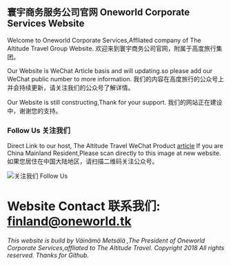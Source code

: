 ## 寰宇商务服务公司官网 Oneworld Corporate Services Website

Welcome to Oneworld Corporate Services,Affliated company of The Altitude Travel Group Website.
欢迎来到寰宇商务公司官网，附属于高度旅行集团。

Our Website is WeChat Article basis and will updating.so please add our WeChat public number to more information.
我们的内容在高度旅行的公众号上并会持续更新，请关注我们的公众号了解详情。

Our Website is still constructing,Thank for your support.
我们的网站正在建设中，谢谢您的支持。


### Follow Us 关注我们
Direct Link to our host, The Altitude Travel WeChat Product [article](http://bit.ly/2BvJz8B) 
If you are China Mainland Resident,Please scan directly to this image at new website.
如果您居住在中国大陆地区，请扫描二维码关注公众号。

![关注我们 Follow Us](https://mp.weixin.qq.com/mp/qrcode?scene=10000004&size=102&__biz=MzUzMzkxNTE0Nw==&mid=100000064&idx=1&sn=faca8d52e9084a417c15ec7983d06039&send_time=)

# Website Contact 联系我们: finland@oneworld.tk



_This website is build by Väinämö Metsälä ,The President of Oneworld Corporate Services,affliated to The Altitude Travel.
Copyright 2018 All rights reserved. Thanks for Github._
